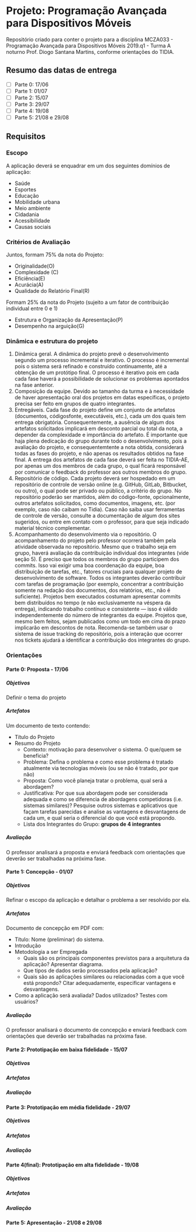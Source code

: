 # Projeto: Programação Avançada para Dispositivos Móveis
Repositório criado para conter o projeto para a disciplina MCZA033 - Programação Avançada para Dispositivos Móveis 2019.q1 - Turma A noturno Prof. Diogo Santana Martins, conforme orientações do TIDIA.


## Resumo das datas de entrega
* [ ] Parte 0: 17/06
* [ ] Parte 1: 01/07
* [ ] Parte 2: 15/07
* [ ] Parte 3: 29/07
* [ ] Parte 4: 19/08
* [ ] Parte 5: 21/08 e 29/08

## Requisitos

### Escopo
A aplicação deverá se enquadrar em um dos seguintes domínios de aplicação:
* Saúde
* Esportes
* Educação
* Mobilidade urbana
* Meio ambiente
* Cidadania
* Acessibilidade
* Causas sociais

### Critérios de Avaliação
Juntos, formam 75% da nota do Projeto:
* Originalidade(O)
* Complexidade (C)
* Eficiência(E)
* Acurácia(A)
* Qualidade do Relatório Final(R)

Formam 25% da nota do Projeto (sujeito a um fator de contribuição individual entre 0 e 1)
* Estrutura e Organização da Apresentação(P)
* Desempenho na arguição(G)


### Dinâmica e estrutura do projeto
1. Dinâmica geral. A dinâmica do projeto prevê o desenvolvimento segundo um processo incremental e iterativo. O processo é incremental pois o sistema será refinado e construído continuamente, até a obtenção de um protótipo final. O processo é iterativo pois em cada
cada fase haverá a possibilidade de solucionar os problemas apontados na fase anterior.
2. Composição da equipe. Devido ao tamanho da turma e à necessidade de haver apresentação oral dos projetos em datas específicas, o projeto precisa ser feito em grupos de quatro integrantes.
3. Entregáveis. Cada fase do projeto define um conjunto de artefatos (documentos, códigosfonte, executáveis, etc.), cada um dos quais tem entrega obrigatória. Consequentemente, a ausência de algum dos artefatos solicitados implicará em desconto parcial ou total da
nota, a depender da complexidade e importância do artefato. É importante que haja plena dedicação do grupo durante todo o desenvolvimento, pois a avaliação do projeto, e consequentemtente a nota obtida, considerará todas as fases do projeto, e não apenas os resultados obtidos na fase final. A entrega dos artefatos de cada fase deverá ser feita no TIDIA-AE, por apenas um dos membros de cada grupo, o qual ficará responsável por comunicar o feedback do professor aos outros membros do grupo.
4. Repositório de código. Cada projeto deverá ser hospedado em um repositório de controle de versão online (e.g. GitHub, GitLab, Bitbucket, ou outro), o qual pode ser privado ou público, a critério do grupo. No repositório poderão ser mantidos, além do código-fonte, opcionalmente, outros artefatos solicitados, como documentos, imagens, etc. (por exemplo, caso não caibam no Tidia). Caso não saiba usar ferramentas de controle de versão, consulte a documentação de algum dos sites sugeridos, ou entre em contato com o professor, para que seja indicado material técnico complementar.
5. Acompanhamento do desenvolvimento via o repositório. O acompanhamento do projeto pelo professor ocorrerá também pela atividade observada no repositório. Mesmo que o trabalho seja em grupo, haverá avaliação da contribuição individual dos integrantes (vide seção 5). É preciso que todos os membros do grupo participem dos commits. Isso vai exigir uma boa coordenação da equipe, boa distribuição de tarefas, etc., fatores cruciais para qualquer projeto de desenvolvimento de software. Todos os integrantes deverão contribuir com tarefas de programação (por exemplo, concentrar a contribuição somente na redação dos documentos, dos relatórios, etc., não é suficiente).
Projetos bem executados costumam apresentar commits bem distribuídos no tempo (e não exclusivamente na véspera da entrega), indicando trabalho contínuo e consistente — isso é válido independentemente do número de integrantes da equipe. Projetos que, mesmo bem feitos, sejam publicados como um todo em cima do prazo implicarão em descontos de nota. Recomenda-se também usar o sistema de issue tracking do repositório, pois a interação que ocorrer nos tickets ajudará a identificar a contribuição dos integrantes do grupo. 

### Orientações

#### Parte 0: Proposta - 17/06
##### Objetivos
Definir o tema do projeto

##### Artefatos
Um documento de texto contendo:
* Título do Projeto
* Resumo do Projeto
  * Contexto: motivação para desenvolver o sistema. O que/quem se beneficia?
  * Problema:  Defina o problema e como esse problema é tratado atualmente via tecnologias
móveis (ou se não é tratado, por que não)
  * Proposta: Como você planeja tratar o problema, qual será a abordagem?
  * Justificativa: Por que sua abordagem pode ser considerada adequada e como se diferencia
de abordagens competidoras (i.e. sistemas similares)? Pesquise outros sistemas e aplicativos que façam tarefas parecidas e analise as vantagens e desvantagens de cada um, e qual
seria o diferencial do que você está propondo.
  * Lista dos Integrantes do Grupo: **grupos de 4 integrantes**

##### Avaliação
O professor analisará a proposta e enviará feedback com orientações
que deverão ser trabalhadas na próxima fase.


#### Parte 1: Concepção - 01/07
##### Objetivos
Refinar o escopo da aplicação e detalhar o problema a ser resolvido por ela.
##### Artefatos
Documento de concepção em PDF com:
* Título: Nome (preliminar) do sistema.
* Introdução
* Metodologia a ser Empregada
  * Quais são os principais componentes previstos para a arquitetura da aplicação?
Apresentar diagrama.
  * Que tipos de dados serão processados pela aplicação?
  * Quais são as aplicações similares ou relacionadas com a que você está propondo?
Citar adequadamente, especificar vantagens e desvantagens.
* Como a aplicação será avaliada? Dados utilizados? Testes com usuários?


##### Avaliação
O professor analisará o documento de concepção e enviará feedback
com orientações que deverão ser trabalhadas na próxima fase.

#### Parte 2: Prototipação em baixa fidelidade - 15/07
##### Objetivos
##### Artefatos
##### Avaliação

#### Parte 3: Prototipação em média fidelidade - 29/07
##### Objetivos
##### Artefatos
##### Avaliação

#### Parte 4(final): Prototipação em alta fidelidade - 19/08
##### Objetivos
##### Artefatos
##### Avaliação

#### Parte 5: Apresentação - 21/08 e 29/08


